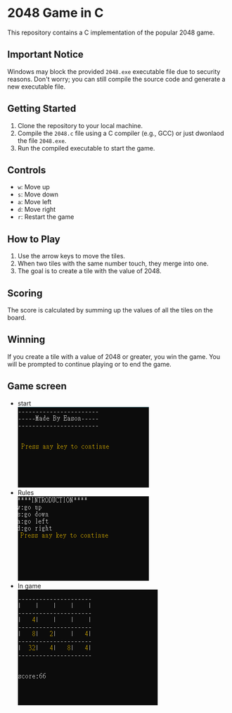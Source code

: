 # 2048 Game in C
This repository contains a C implementation of the popular 2048 game.

## Important Notice
Windows may block the provided `2048.exe` executable file due to security reasons. Don't worry; you can still compile the source code and generate a new executable file.

## Getting Started
1. Clone the repository to your local machine.
2. Compile the `2048.c` file using a C compiler (e.g., GCC) or just dwonlaod the file `2048.exe`.
3. Run the compiled executable to start the game.

## Controls
+ `w`: Move up
+ `s`: Move down
+ `a`: Move left
+ `d`: Move right
+ `r`: Restart the game

##  How to Play
1. Use the arrow keys to move the tiles.
2. When two tiles with the same number touch, they merge into one.
3. The goal is to create a tile with the value of 2048.

## Scoring
The score is calculated by summing up the values of all the tiles on the board.

## Winning
If you create a tile with a value of 2048 or greater, you win the game. You will be prompted to continue playing or to end the game.

## Game screen
+ start  
![Alt Text](https://github.com/Potassium-chromate/2048/blob/main/Picture/start.png)
+ Rules  
![Alt Text](https://github.com/Potassium-chromate/2048/blob/main/Picture/Annoince%20the%20rules.png)
+ In game  
![Alt Text](https://github.com/Potassium-chromate/2048/blob/main/Picture/In%20game.png)
